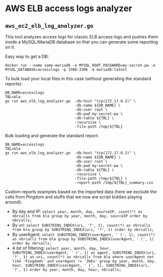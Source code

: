 # AWS ELB access logs analyzer

## `aws_ec2_elb_log_analyzer.go`

This tool analyzes access logs for classic ELB access logs and pushes them
inside a MySQL/MariaDB database so that you can generate some reporting on it.

Easy way to get a DB:
```
docker run --name some-mariadb -e MYSQL_ROOT_PASSWORD=my-secret-pw -e MYSQL_DATABASE=accesslogs -p 3306:3306 -d mariadb:latest
```

To bulk load your local files in this case (without generating the standard reports):
```
DB_NAME=accesslogs
TBL=bla
go run aws_elb_log_analyzer.go  -db-host "tcp(172.17.0.2)" \
                                -db-name ${DB_NAME} \
                                -db-user root \
                                -db-pwd my-secret-pw \
                                -db-table ${TBL} \
                                -recursive \
                                -file-path /tmp/${TBL}
```

Bulk loading and generate the standard report:
```
DB_NAME=accesslogs
TBL=bla
go run aws_elb_log_analyzer.go  -db-host "tcp(172.17.0.2)" \
                                -db-name ${DB_NAME} \
                                -db-user root \
                                -db-pwd my-secret-pw \
                                -db-table ${TBL} \
                                -recursive \
                                -file-path /tmp/${TBL} \
                                -report-path /tmp/${TBL}_summary.csv
```

Custom reports examples based on the imported data (here we exclude the calls from Pingdom and stuffs that we now are script kiddies playing around):
 * By day and IP: `select year, month, day, sourceIP, count(*) as nbrcalls from bla group by year, month, day, sourceIP order by nbrcalls;`
 * By uri: `select SUBSTRING_INDEX(uri, '?', 1), count(*) as nbrcalls from bla group by SUBSTRING_INDEX(uri, '?', 1) order by nbrcalls;`
 * By userAgent: `select SUBSTRING_INDEX(userAgent, ' (', 1), count(*) as nbrcalls from bla group by SUBSTRING_INDEX(userAgent, ' (', 1) order by nbrcalls;`
 * A bit of filtering: `select year, month, day, hour, SUBSTRING_INDEX(userAgent, ' (', 1) as agent, SUBSTRING_INDEX(uri, '?', 1) as uri, count(*) as nbrcalls from bla where userAgent not like 'Pingdom%' and userAgent != 'ZmEu' group by year, month, day, hour, SUBSTRING_INDEX(userAgent, ' (', 1), SUBSTRING_INDEX(uri, '?', 1) order by year, month, day, hour, nbrcalls;`

